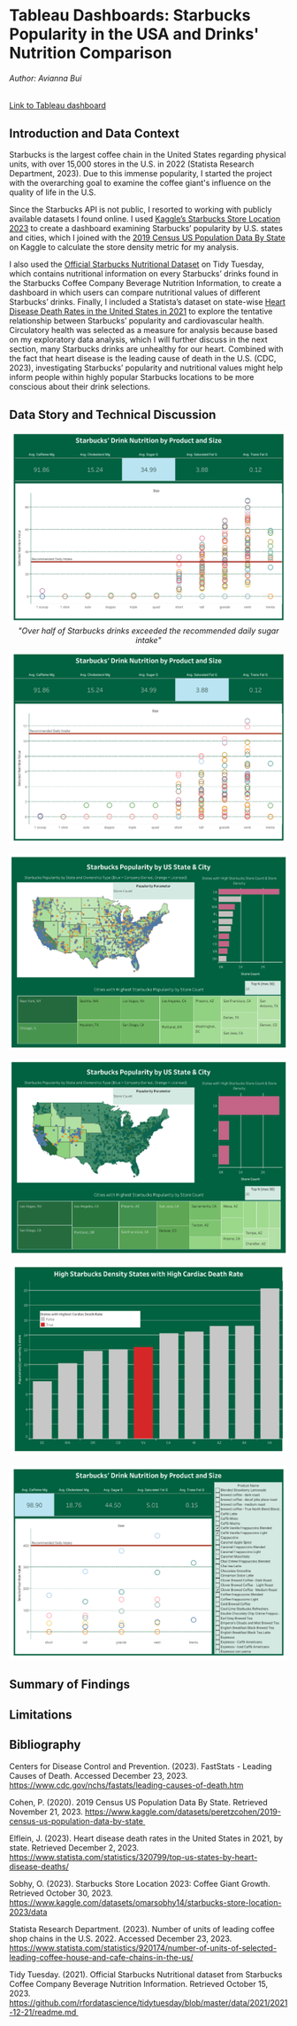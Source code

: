 # Tableau Dashboards: Starbucks Popularity in the USA and Drinks' Nutrition Comparison
###### Author: Avianna Bui 

[Link to Tableau dashboard](https://public.tableau.com/shared/F7MFBWZ9P?:display_count=n&:origin=viz_share_link) 

## Introduction and Data Context
Starbucks is the largest coffee chain in the United States regarding physical units, with over 15,000 stores in the U.S. in 2022 (Statista Research Department, 2023). Due to this immense popularity, I started the project with the overarching goal to examine the coffee giant's influence on the quality of life in the U.S.
 
Since the Starbucks API is not public, I resorted to working with publicly available datasets I found online. I used [Kaggle’s Starbucks Store Location 2023](https://www.kaggle.com/datasets/omarsobhy14/starbucks-store-location-2023/data) to create a dashboard examining Starbucks’ popularity by U.S. states and cities, which I joined with the [2019 Census US Population Data By State](https://www.kaggle.com/datasets/peretzcohen/2019-census-us-population-data-by-state) on Kaggle to calculate the store density metric for my analysis. 

I also used the [Official Starbucks Nutritional Dataset](https://github.com/rfordatascience/tidytuesday/blob/master/data/2021/2021-12-21/readme.md) on Tidy Tuesday, which contains nutritional information on every Starbucks’ drinks found in the Starbucks Coffee Company Beverage Nutrition Information, to create a dashboard in which users can compare nutritional values of different Starbucks’ drinks. Finally, I included a Statista’s dataset on state-wise [Heart Disease Death Rates in the United States in 2021](https://www.statista.com/statistics/320799/top-us-states-by-heart-disease-deaths/) to explore the tentative relationship between Starbucks’ popularity and cardiovascular health. Circulatory health was selected as a measure for analysis because based on my exploratory data analysis, which I will further discuss in the next section, many Starbucks drinks are unhealthy for our heart. Combined with the fact that heart disease is the leading cause of death in the U.S. (CDC, 2023), investigating Starbucks’ popularity and nutritional values might help inform people within highly popular Starbucks locations to be more conscious about their drink selections. 

## Data Story and Technical Discussion

<p align="center">
  <img src="images/pic5.png">
  <em>"Over half of Starbucks drinks exceeded the recommended daily sugar intake"</em>
</p>

<p align="center">
  <img src="images/pic6.png">
</p>

<p align="center">
  <img src="images/pic1.png">
</p>

<p align="center">
  <img src="images/pic2.png">
</p>

<p align="center">
  <img src="images/pic3.png">
</p>

<p align="center">
  <img src="images/pic4.png">
</p>

## Summary of Findings

## Limitations 

## Bibliography
Centers for Disease Control and Prevention. (2023). FastStats - Leading Causes of Death. Accessed December 23, 2023. https://www.cdc.gov/nchs/fastats/leading-causes-of-death.htm 

Cohen, P. (2020). 2019 Census US Population Data By State. Retrieved November 21, 2023. https://www.kaggle.com/datasets/peretzcohen/2019-census-us-population-data-by-state 

Elflein, J. (2023). Heart disease death rates in the United States in 2021, by state. Retrieved December 2, 2023. https://www.statista.com/statistics/320799/top-us-states-by-heart-disease-deaths/

Sobhy, O. (2023). Starbucks Store Location 2023: Coffee Giant Growth. Retrieved October 30, 2023. https://www.kaggle.com/datasets/omarsobhy14/starbucks-store-location-2023/data

Statista Research Department. (2023). Number of units of leading coffee shop chains in the U.S. 2022. Accessed December 23, 2023. https://www.statista.com/statistics/920174/number-of-units-of-selected-leading-coffee-house-and-cafe-chains-in-the-us/

Tidy Tuesday. (2021). Official Starbucks Nutritional dataset from Starbucks Coffee Company Beverage Nutrition Information. Retrieved October 15, 2023. https://github.com/rfordatascience/tidytuesday/blob/master/data/2021/2021-12-21/readme.md 
